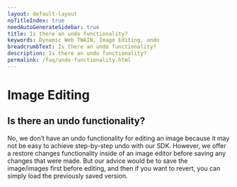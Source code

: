 ```yaml
---
layout: default-layout
noTitleIndex: true
needAutoGenerateSidebar: true
title: Is there an undo functionality?
keywords: Dynamic Web TWAIN, Image Editing, undo
breadcrumbText: Is there an undo functionality?
description: Is there an undo functionality?
permalink: /faq/undo-functionality.html
---
```


# Image Editing

## Is there an undo functionality?

No, we don’t have an undo functionality for editing an image because it may not be easy to achieve step-by-step undo with our SDK. However, we offer a restore changes functionality inside of an image editor before saving any changes that were made. But our advice would be to save the image/images first before editing, and then if you want to revert, you can simply load the previously saved version.
